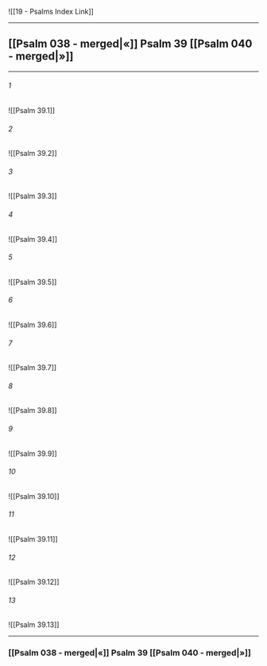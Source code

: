 ![[19 - Psalms Index Link]]

---
##  [[Psalm 038 - merged|«]] Psalm 39 [[Psalm 040 - merged|»]]

---

###### 1
![[Psalm 39.1]] 

###### 2
![[Psalm 39.2]] 

###### 3
![[Psalm 39.3]] 

###### 4
![[Psalm 39.4]]

###### 5 
![[Psalm 39.5]] 

###### 6
![[Psalm 39.6]] 

###### 7
![[Psalm 39.7]] 

###### 8
![[Psalm 39.8]] 

###### 9
![[Psalm 39.9]] 

###### 10
![[Psalm 39.10]] 

###### 11
![[Psalm 39.11]] 

###### 12
![[Psalm 39.12]]

###### 13
![[Psalm 39.13]] 


---
###  [[Psalm 038 - merged|«]] Psalm 39 [[Psalm 040 - merged|»]]